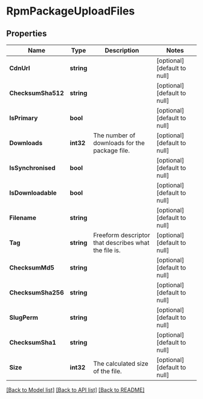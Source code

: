 # RpmPackageUploadFiles

## Properties
Name | Type | Description | Notes
------------ | ------------- | ------------- | -------------
**CdnUrl** | **string** |  | [optional] [default to null]
**ChecksumSha512** | **string** |  | [optional] [default to null]
**IsPrimary** | **bool** |  | [optional] [default to null]
**Downloads** | **int32** | The number of downloads for the package file. | [optional] [default to null]
**IsSynchronised** | **bool** |  | [optional] [default to null]
**IsDownloadable** | **bool** |  | [optional] [default to null]
**Filename** | **string** |  | [optional] [default to null]
**Tag** | **string** | Freeform descriptor that describes what the file is. | [optional] [default to null]
**ChecksumMd5** | **string** |  | [optional] [default to null]
**ChecksumSha256** | **string** |  | [optional] [default to null]
**SlugPerm** | **string** |  | [optional] [default to null]
**ChecksumSha1** | **string** |  | [optional] [default to null]
**Size** | **int32** | The calculated size of the file. | [optional] [default to null]

[[Back to Model list]](../README.md#documentation-for-models) [[Back to API list]](../README.md#documentation-for-api-endpoints) [[Back to README]](../README.md)


